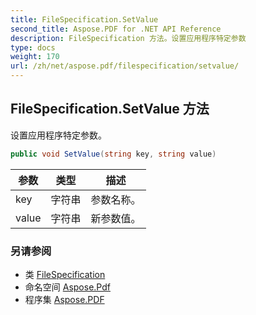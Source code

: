 ```yaml
---
title: FileSpecification.SetValue
second_title: Aspose.PDF for .NET API Reference
description: FileSpecification 方法。设置应用程序特定参数
type: docs
weight: 170
url: /zh/net/aspose.pdf/filespecification/setvalue/
---
```

## FileSpecification.SetValue 方法

设置应用程序特定参数。

```csharp
public void SetValue(string key, string value)
```

| 参数 | 类型 | 描述 |
| --- | --- | --- |
| key | 字符串 | 参数名称。 |
| value | 字符串 | 新参数值。 |

### 另请参阅

* 类 [FileSpecification](../)
* 命名空间 [Aspose.Pdf](../../../aspose.pdf/)
* 程序集 [Aspose.PDF](../../../)